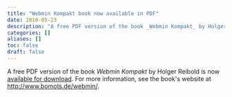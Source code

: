 ```yaml
---
title: "Webmin Kompakt book now available in PDF"
date: 2010-05-23
description: "A free PDF version of the book _Webmin Kompakt_ by Holger Reibold is now [available for..."
categories: []
aliases: []
toc: false
draft: false
---
```

A free PDF version of the book _Webmin Kompakt_ by Holger Reibold is now [available for download][1]. For more information, see the book's website at <http://www.bomots.de/webmin/>.

  [1]: http://bomots.de/webmin/Webmin%20kompakt%202te%20Auflage%20%20-%20Free%20Edition.pdf
